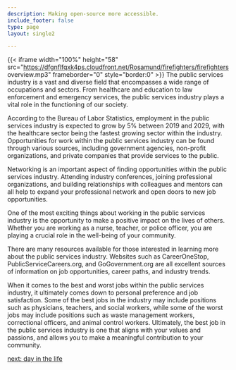 ```yaml
---
description: Making open-source more accessible.
include_footer: false
type: page
layout: single2

---
```


{{< iframe width="100%" height="58" src="https://dfgnflfqxk4ps.cloudfront.net/Rosamund/firefighters/firefighters overview.mp3" frameborder="0" style="border:0" >}}
The public services industry is a vast and diverse field that encompasses a wide range of occupations and sectors. From healthcare and education to law enforcement and emergency services, the public services industry plays a vital role in the functioning of our society.

According to the Bureau of Labor Statistics, employment in the public services industry is expected to grow by 5% between 2019 and 2029, with the healthcare sector being the fastest growing sector within the industry. Opportunities for work within the public services industry can be found through various sources, including government agencies, non-profit organizations, and private companies that provide services to the public.

Networking is an important aspect of finding opportunities within the public services industry. Attending industry conferences, joining professional organizations, and building relationships with colleagues and mentors can all help to expand your professional network and open doors to new job opportunities.

One of the most exciting things about working in the public services industry is the opportunity to make a positive impact on the lives of others. Whether you are working as a nurse, teacher, or police officer, you are playing a crucial role in the well-being of your community.

There are many resources available for those interested in learning more about the public services industry. Websites such as CareerOneStop, PublicServiceCareers.org, and GoGovernment.org are all excellent sources of information on job opportunities, career paths, and industry trends.

When it comes to the best and worst jobs within the public services industry, it ultimately comes down to personal preference and job satisfaction. Some of the best jobs in the industry may include positions such as physicians, teachers, and social workers, while some of the worst jobs may include positions such as waste management workers, correctional officers, and animal control workers. Ultimately, the best job in the public services industry is one that aligns with your values and passions, and allows you to make a meaningful contribution to your community.


<a href="https://workdojos.com/firefighters/day-in-the-life">next: day in the life</a>

